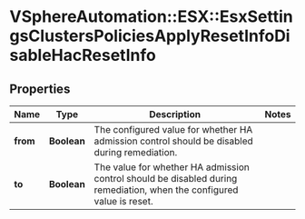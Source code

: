 # VSphereAutomation::ESX::EsxSettingsClustersPoliciesApplyResetInfoDisableHacResetInfo

## Properties
Name | Type | Description | Notes
------------ | ------------- | ------------- | -------------
**from** | **Boolean** | The configured value for whether HA admission control should be disabled during remediation. | 
**to** | **Boolean** | The value for whether HA admission control should be disabled during remediation, when the configured value is reset. | 


